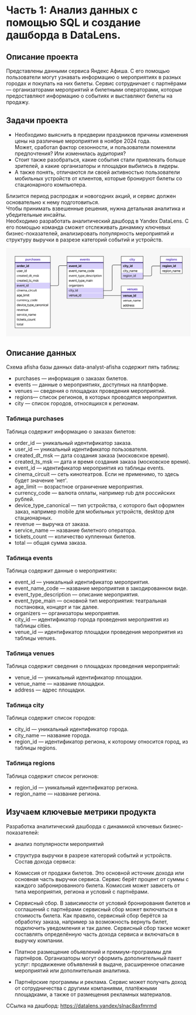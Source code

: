 # Часть 1: Анализ данных с помощью SQL и создание дашборда в DataLens.
## Описание проекта
Представлены данными сервиса Яндекс Афиша. С его помощью пользователи могут узнавать информацию о мероприятиях 
в разных городах и покупать на них билеты. Сервис сотрудничает с партнёрами — организаторами мероприятий и билетными операторами, 
которые предоставляют информацию о событиях и выставляют билеты на продажу.  
## Задачи проекта
- Необходимо выяснить в предверии праздников причины изменения цены на различные мероприятия в ноябре 2024 года.  
Может, сработал фактор сезонности, и пользователи поменяли предпочтения? Или изменилась аудитория?   
- Стоит также разобраться, какие события стали привлекать больше зрителей, а какие организаторы и площадки выбились в лидеры.   
- А также понять, отличаются ли своей активностью пользователи мобильных устройств от клиентов, которые бронируют билеты 
со стационарного компьютера.  

Близится период распродаж и новогодних акций, и сервис должен основательно к нему подготовиться.   
Чтобы принимать взвешенные решения, нужна детальная аналитика и убедительные инсайты.  
Необходимо разработать аналитический дашборд в Yandex DataLens. С его помощью команда сможет отслеживать динамику ключевых бизнес-показателей, 
анализировать популярность мероприятий и структуру выручки в разрезе категорий событий и устройств.

![ER-chart](Afisha_yandex_0%20_ER_chart.png)

## Описание данных
Схема afisha базы данных data-analyst-afisha содержит пять таблиц:
- purchases — информация о заказах билетов.
- events — данные о мероприятиях, доступных на платформе.
- venues — сведения о площадках проведения мероприятий.
- regions— список регионов, в которых проводятся мероприятия.
- city — список городов, относящихся к регионам.
### Таблица purchases
Таблица содержит информацию о заказах билетов:
- order_id — уникальный идентификатор заказа.
- user_id — уникальный идентификатор пользователя.
- created_dt_msk — дата создания заказа (московское время).
- created_ts_msk — дата и время создания заказа (московское время).
- event_id — идентификатор мероприятия из таблицы events.
- cinema_circuit — сеть кинотеатров. Если не применимо, то здесь будет значение 'нет'.
- age_limit — возрастное ограничение мероприятия.
- currency_code — валюта оплаты, например rub для российских рублей.
- device_type_canonical — тип устройства, с которого был оформлен заказ, например mobile для мобильных устройств, desktop для стационарных.
- revenue — выручка от заказа.
- service_name — название билетного оператора.
- tickets_count — количество купленных билетов.
- total — общая сумма заказа.
### Таблица events
Таблица содержит данные о мероприятиях:
- event_id — уникальный идентификатор мероприятия.
- event_name_code — название мероприятия в закодированном виде.
- event_type_description — описание мероприятия.
- event_type_main — основной тип мероприятия: театральная постановка, концерт и так далее.
- organizers — организаторы мероприятия.
- city_id — идентификатор города проведения мероприятия из таблицы cities.
- venue_id — идентификатор площадки проведения мероприятия из таблицы venues.
### Таблица venues
Таблица содержит сведения о площадках проведения мероприятий:
- venue_id — уникальный идентификатор площадки.
- venue_name — название площадки.
- address — адрес площадки.
### Таблица city
Таблица содержит список городов:
- city_id — уникальный идентификатор города.
- city_name — название города.
- region_id — идентификатор региона, к которому относится город, из таблицы regions.
### Таблица regions
Таблица содержит список регионов:
- region_id — уникальный идентификатор региона.
- region_name — название региона.

## Изучаем ключевые метрики продукта
Разработка аналитический дашборда с динамикой ключевых бизнес-показателей: 
- анализ популярности мероприятий 
- структура выручки в разрезе категорий событий и устройств. 
Состав дохода сервиса:
- Комиссия от продажи билетов. Это основной источник дохода или основная часть выручки сервиса. Сервис берёт процент от суммы с каждого забронированного билета. Комиссия может зависеть от типа мероприятия, региона и условий с партнёрами.
- Сервисный сбор. В зависимости от условий бронирования билетов и соглашений с партнёрами сервисный сбор может включаться в стоимость билета. Как правило, сервисный сбор берётся за обработку заказа, например за возможность вернуть билет, подключить уведомления и так далее. Сервисный сбор также может составлять определённую часть дохода сервиса и включаться в выручку компании.
- Платное размещение объявлений и премиум-программы для партнёров. Организаторы могут оформить дополнительный пакет услуг: продвижение объявлений в выдаче, расширенное описание мероприятий или дополнительная аналитика.

- Партнёрские программы и реклама. Сервис может получать доход от сотрудничества с другими компаниями, платёжными площадками, а также от размещения рекламных материалов.

ССылка на дашборд:
https://datalens.yandex/slnac8axfmrmd

